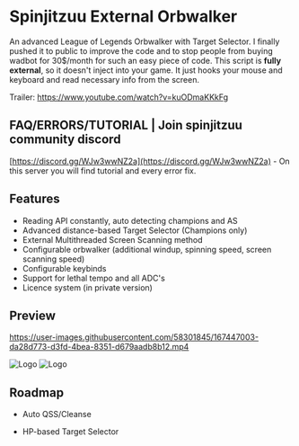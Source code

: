 # Spinjitzuu External Orbwalker

An advanced League of Legends Orbwalker with Target Selector. I finally pushed it to public to improve the code and to stop people from buying wadbot for 30$/month for such an easy piece of code.
This script is **fully external**, so it doesn't inject into your game. It just hooks your mouse and keyboard and read necessary info from the screen.

Trailer: https://www.youtube.com/watch?v=kuODmaKKkFg

## FAQ/ERRORS/TUTORIAL | Join spinjitzuu community discord
[https://discord.gg/WJw3wwNZ2a](https://discord.gg/WJw3wwNZ2a) - On this server you will find tutorial and every error fix.

## Features

- Reading API constantly, auto detecting champions and AS
- Advanced distance-based Target Selector (Champions only)
- External Multithreaded Screen Scanning method
- Configurable orbwalker (additional windup, spinning speed, screen scanning speed)
- Configurable keybinds
- Support for lethal tempo and all ADC's 
- Licence system (in private version)


## Preview
https://user-images.githubusercontent.com/58301845/167447003-da28d773-d3fd-4bea-8351-d679aadb8b12.mp4

![Logo](https://i.ibb.co/z88N4C2/spin.png)
![Logo](https://i.ibb.co/c8fyf1r/spin1.png)
## Roadmap

- Auto QSS/Cleanse

- HP-based Target Selector
